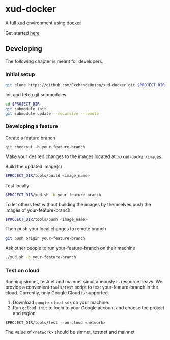 xud-docker
==========
A full [xud](https://github.com/ExchangeUnion/xud) environment using [docker](https://www.docker.com/)

Get started [here](https://docs.exchangeunion.com/start-trading/user-guide)

## Developing
The following chapter is meant for developers.

### Initial setup

```bash
git clone https://github.com/ExchangeUnion/xud-docker.git $PROJECT_DIR
```

Init and fetch git submodules

```bash
cd $PROJECT_DIR
git submodule init
git submodule update --recursive --remote
```

### Developing a feature

Create a feature branch

```
git checkout -b your-feature-branch
```

Make your desired changes to the images located at:
`~/xud-docker/images`

Build the updated image(s)

```bash
$PROJECT_DIR/tools/build <image_name>
```

Test locally

```bash
$PROJECT_DIR/xud.sh -b your-feature-branch
```

To let others test without building the images by themselves push the images of your-feature-branch.

```bash
$PROJECT_DIR/tools/push <image_name>
```

Then push your local changes to remote branch

```bash
git push origin your-feature-branch
```

Ask other people to run your-feature-branch on their machine

```bash
./xud.sh -b your-feature-branch
```

### Test on cloud

Running simnet, testnet and mainnet simultaneously is resource heavy. We provide a convenient `tools/test` script to test your-feature-branch in the cloud. Currently, only Google Cloud is supported.

1. Download `google-cloud-sdk` on your machine.
2. Run `gcloud init` to login to your Google account and choose the project and region

```
$PROJECT_DIR/tools/test --on-cloud <network>
```

The value of `<network>` should be simnet, testnet and mainnet

